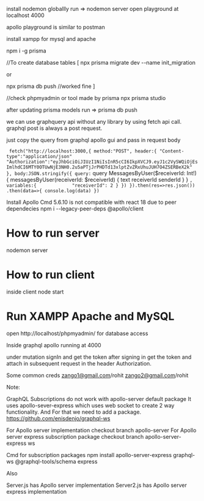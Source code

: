 install nodemon globallly
run => nodemon server
open playground at localhost 4000

apollo playground is similar to postman

install xampp for mysql and apache

 npm i -g prisma

//To create database tables
[
 npx prisma migrate dev --name init_migration

or

 npx prisma db push   //worked fine
]

//check phpmyadmin or tool made by prisma npx prisma studio



after updating prisma models run => prisma db push


we can use graphquery api without any library by using fetch api call.
graphql post is always a post request.

just copy the query from graphql apollo gui and pass in request body

`
fetch("http://localhost:3000,{
    method:"POST",
    header:{
        "Content-type":"application/json"
        "Authorization":"eyJhbGciOiJIUzI1NiIsInR5cCI6IkpXVCJ9.eyJ1c2VySWQiOjEsImlhdCI6MTY0OTUwNjE3NH0.2u5aPTjJrPHDTd13xlptZvZRxUhuJUH7O4ZSERBeX2k"
    },
    body:JSON.stringify({
        query:`
            query MessagesByUser($receiverId: Int!) {
                messagesByUser(receiverId: $receiverId) {
                    text
                    receiverId
                    senderId
                }
            }
        `,
        variables:{            
            "receiverId": 2
        }
    })
}).then(res=>res.json())
.then(data=>{
    console.log(data)
})
`

Install Apollo Cmd 5.6.10 is not compatible with react 18 due to peer dependecies
npm i --legacy-peer-deps @apollo/client








How to run server
==========
nodemon server


How to run client
===========
inside client  node start


Run XAMPP  Apache and MySQL
==========================
open http://localhost/phpmyadmin/ for database access


Inside graphql apollo running at 4000 

under mutation signIn and get the token
after signing in get the token and attach in subsequent request in the header Authorization.


Some common creds 
zango1@gmail.com/rohit
zango2@gmail.com/rohit



Note:

GraphQL Subscriptions do not work with apollo-server default package
It uses apollo-sever-express which uses web socket to create 2 way functionality.
And For that we need to add a package.
https://github.com/enisdenjo/graphql-ws

For Apollo server implementation checkout branch apollo-server
For Apollo server express subscription package checkout branch apollo-server-express ws

Cmd for subscription packages 
npm install apollo-server-express graphql-ws @graphql-tools/schema express

Also

Server.js has Apollo server implementation
Server2.js has Apollo server express implementation





